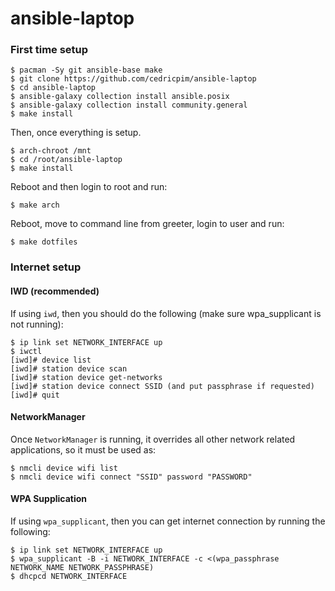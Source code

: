 # ansible-laptop

### First time setup

```
$ pacman -Sy git ansible-base make
$ git clone https://github.com/cedricpim/ansible-laptop
$ cd ansible-laptop
$ ansible-galaxy collection install ansible.posix
$ ansible-galaxy collection install community.general
$ make install
```

Then, once everything is setup.

```
$ arch-chroot /mnt
$ cd /root/ansible-laptop
$ make install
```

Reboot and then login to root and run:

```
$ make arch
```

Reboot, move to command line from greeter, login to user and run:

```
$ make dotfiles
```

### Internet setup

#### IWD (recommended)

If using `iwd`, then you should do the following (make sure
wpa_supplicant is not running):

```
$ ip link set NETWORK_INTERFACE up
$ iwctl
[iwd]# device list
[iwd]# station device scan
[iwd]# station device get-networks
[iwd]# station device connect SSID (and put passphrase if requested)
[iwd]# quit
```

#### NetworkManager

Once `NetworkManager` is running, it overrides all other network related
applications, so it must be used as:

```
$ nmcli device wifi list
$ nmcli device wifi connect "SSID" password "PASSWORD"
```

#### WPA Supplication

If using `wpa_supplicant`, then you can get internet connection by
running the following:

```
$ ip link set NETWORK_INTERFACE up
$ wpa_supplicant -B -i NETWORK_INTERFACE -c <(wpa_passphrase NETWORK_NAME NETWORK_PASSPHRASE)
$ dhcpcd NETWORK_INTERFACE
```

